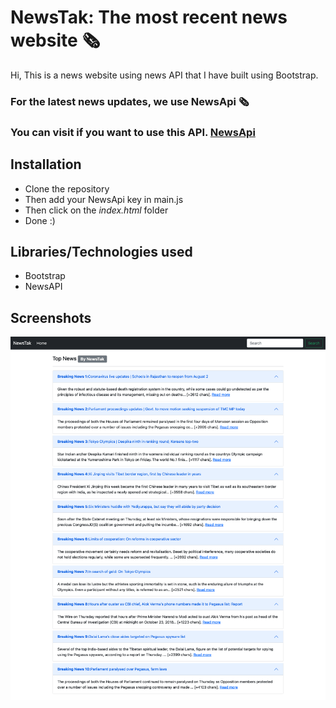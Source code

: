 # NewsTak: The most recent news website 🗞️
Hi, This is a news website using news API that I have built using Bootstrap.

### For the latest news updates, we use NewsApi 🗞️

### You can visit if you want to use this API. [NewsApi](https://newsapi.org)

## Installation
* Clone the repository
* Then add your NewsApi key in main.js
* Then click on the *index.html* folder
* Done :)

## Libraries/Technologies used
* Bootstrap
* NewsAPI

## Screenshots
![NewsTak website screenshot](https://github.com/kishlayjeet/NewsTak-News-Website/blob/main/preview.png?raw=true)
